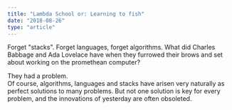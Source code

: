 ```yaml
---
title: "Lambda School or: Learning to fish"
date: "2018-08-26"
type: "article"
---
```


Forget "stacks". Forget languages, forget algorithms. What did Charles Babbage and Ada Lovelace have when they furrowed their
brows and set about working on the promethean computer?

They had a problem.  
Of course, algorithms, languages and stacks have arisen very naturally as perfect solutions to many problems. But not one solution is key for every problem, and the innovations of yesterday are often obsoleted. 
